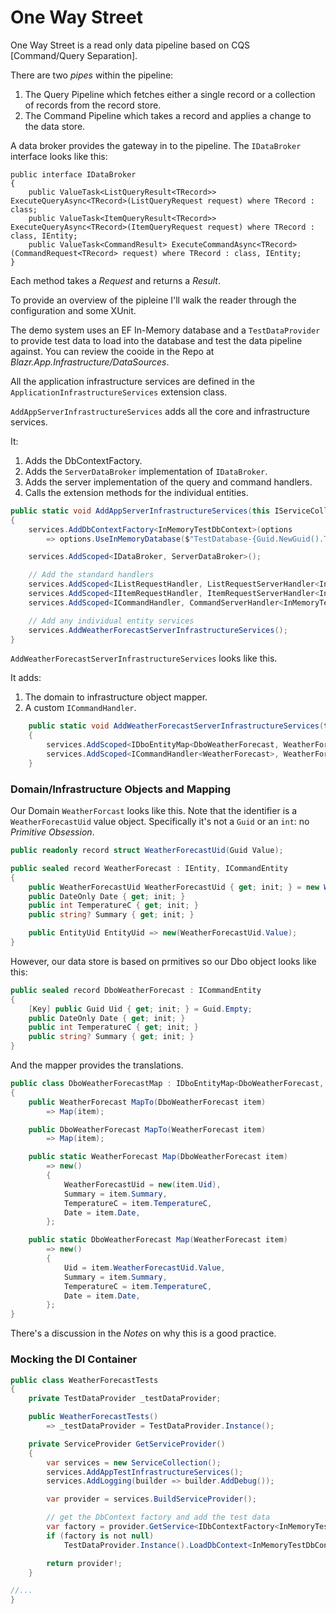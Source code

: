 # One Way Street

One Way Street is a read only data pipeline based on CQS [Command/Query Separation].

There are two *pipes* within the pipeline:
1. The Query Pipeline which fetches either a single record or a collection of records from the record store.
2. The Command Pipeline which takes a record and applies a change to the data store.

A data broker provides the gateway in to the pipeline.  The `IDataBroker` interface looks like this:

```
public interface IDataBroker
{
    public ValueTask<ListQueryResult<TRecord>> ExecuteQueryAsync<TRecord>(ListQueryRequest request) where TRecord : class;
    public ValueTask<ItemQueryResult<TRecord>> ExecuteQueryAsync<TRecord>(ItemQueryRequest request) where TRecord : class, IEntity;
    public ValueTask<CommandResult> ExecuteCommandAsync<TRecord>(CommandRequest<TRecord> request) where TRecord : class, IEntity;
}
```

Each method takes a *Request* and returns a *Result*.

To provide an overview of the pipleine I'll walk the reader through the configuration and some XUnit.

The demo system uses an EF In-Memory database and a `TestDataProvider` to provide test data to load into the database and test the data pipeline against.  You can review the cooide in the Repo at *Blazr.App.Infrastructure/DataSources*.

All the application infrastructure services are defined in the `ApplicationInfrastructureServices` extension class.

`AddAppServerInfrastructureServices` adds all the core and infrastructure services.

It:

1. Adds the DbContextFactory.
2. Adds the `ServerDataBroker` implementation of `IDataBroker`.
3. Adds the server implementation of the query and command handlers.
4. Calls the extension methods for the individual entities. 

```csharp
public static void AddAppServerInfrastructureServices(this IServiceCollection services)
{
    services.AddDbContextFactory<InMemoryTestDbContext>(options
        => options.UseInMemoryDatabase($"TestDatabase-{Guid.NewGuid().ToString()}"));

    services.AddScoped<IDataBroker, ServerDataBroker>();

    // Add the standard handlers
    services.AddScoped<IListRequestHandler, ListRequestServerHandler<InMemoryTestDbContext>>();
    services.AddScoped<IItemRequestHandler, ItemRequestServerHandler<InMemoryTestDbContext>>();
    services.AddScoped<ICommandHandler, CommandServerHandler<InMemoryTestDbContext>>();

    // Add any individual entity services
    services.AddWeatherForecastServerInfrastructureServices();
}
```

`AddWeatherForecastServerInfrastructureServices` looks like this.

It adds:
1. The domain to infrastructure object mapper.
2. A custom `ICommandHandler`.

```csharp
    public static void AddWeatherForecastServerInfrastructureServices(this IServiceCollection services)
    {
        services.AddScoped<IDboEntityMap<DboWeatherForecast, WeatherForecast>, DboWeatherForecastMap>();
        services.AddScoped<ICommandHandler<WeatherForecast>, WeatherForecastCommandHandler<InMemoryTestDbContext>>();
    }
```

### Domain/Infrastructure Objects and Mapping

Our Domain `WeatherForcast` looks like this.  Note that the identifier is a `WeatherForecastUid` value object.  Specifically it's not a `Guid` or an `int`: no *Primitive Obsession*.

```csharp
public readonly record struct WeatherForecastUid(Guid Value);

public sealed record WeatherForecast : IEntity, ICommandEntity
{
    public WeatherForecastUid WeatherForecastUid { get; init; } = new WeatherForecastUid(Guid.NewGuid());
    public DateOnly Date { get; init; } 
    public int TemperatureC { get; init; }
    public string? Summary { get; init; }

    public EntityUid EntityUid => new(WeatherForecastUid.Value);
}
```

However, our data store is based on prmitives so our Dbo object looks like this:

```csharp
public sealed record DboWeatherForecast : ICommandEntity
{
    [Key] public Guid Uid { get; init; } = Guid.Empty;
    public DateOnly Date { get; init; }
    public int TemperatureC { get; init; }
    public string? Summary { get; init; }
}
```

And the mapper provides the translations.

```csharp
public class DboWeatherForecastMap : IDboEntityMap<DboWeatherForecast, WeatherForecast>
{
    public WeatherForecast MapTo(DboWeatherForecast item)
        => Map(item);

    public DboWeatherForecast MapTo(WeatherForecast item)
        => Map(item);

    public static WeatherForecast Map(DboWeatherForecast item)
        => new()
        {
            WeatherForecastUid = new(item.Uid),
            Summary = item.Summary,
            TemperatureC = item.TemperatureC,
            Date = item.Date,
        };

    public static DboWeatherForecast Map(WeatherForecast item)
        => new()
        {
            Uid = item.WeatherForecastUid.Value,
            Summary = item.Summary,
            TemperatureC = item.TemperatureC,
            Date = item.Date,
        };
}
```

There's a discussion in the *Notes* on why this is a good practice.

### Mocking the DI Container

```csharp
public class WeatherForecastTests
{
    private TestDataProvider _testDataProvider;

    public WeatherForecastTests()
        => _testDataProvider = TestDataProvider.Instance();

    private ServiceProvider GetServiceProvider()
    {
        var services = new ServiceCollection();
        services.AddAppTestInfrastructureServices();
        services.AddLogging(builder => builder.AddDebug());

        var provider = services.BuildServiceProvider();

        // get the DbContext factory and add the test data
        var factory = provider.GetService<IDbContextFactory<InMemoryTestDbContext>>();
        if (factory is not null)
            TestDataProvider.Instance().LoadDbContext<InMemoryTestDbContext>(factory);

        return provider!;
    }

//...
}
```


